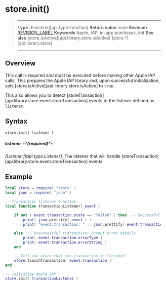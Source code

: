 
# store.init()

> --------------------- ------------------------------------------------------------------------------------------
> __Type__              [Function][api.type.Function]
> __Return value__      none
> __Revision__          [REVISION_LABEL](REVISION_URL)
> __Keywords__          Apple, IAP, in-app purchases, init
> __See also__			[store.isActive][api.library.store.isActive]
>						[store.*][api.library.store]
> --------------------- ------------------------------------------------------------------------------------------


## Overview

This call is required and must be executed before making other Apple&nbsp;IAP calls. This prepares the Apple&nbsp;IAP library and, upon successful initialization, sets [store.isActive][api.library.store.isActive] to `true`.

This also allows you to detect [storeTransaction][api.library.store.event.storeTransaction] events to the listener defined as `listener`.


## Syntax

	store.init( listener )

##### listener ~^(required)^~
_[Listener][api.type.Listener]._ The listener that will handle [storeTransaction][api.library.store.event.storeTransaction] events.


## Example

``````lua
local store = require( "store" )
local json = require( "json" )

-- Transaction listener function
local function transactionListener( event )

	if not ( event.transaction.state == "failed" ) then  -- Successful transaction
		print( json.prettify( event ) )
		print( "event.transaction: " .. json.prettify( event.transaction ) )

    else  -- Unsuccessful transaction; output error details
        print( event.transaction.errorType )
        print( event.transaction.errorString )
    end

    -- Tell the store that the transaction is finished
    store.finishTransaction( event.transaction )
end

-- Initialize Apple IAP
store.init( transactionListener )
``````
